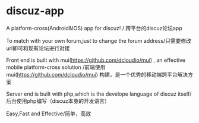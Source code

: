 # discuz-app
A platform-cross(Android&amp;IOS) app for discuz! / 跨平台的discuz论坛app

To match with your own forum,just to change the forum address/只需要修改url即可和现有论坛进行对接

Front end is built with mui(https://github.com/dcloudio/mui) , an effective mobile platform-cross solution
/前端使用mui(https://github.com/dcloudio/mui) 构建，是一个优秀的移动端跨平台解决方案

Server end is built with php,which is the develope language of discuz itself/后台使用php编写（discuz本身的开发语言）

Easy,Fast and Effective/简单，高效

